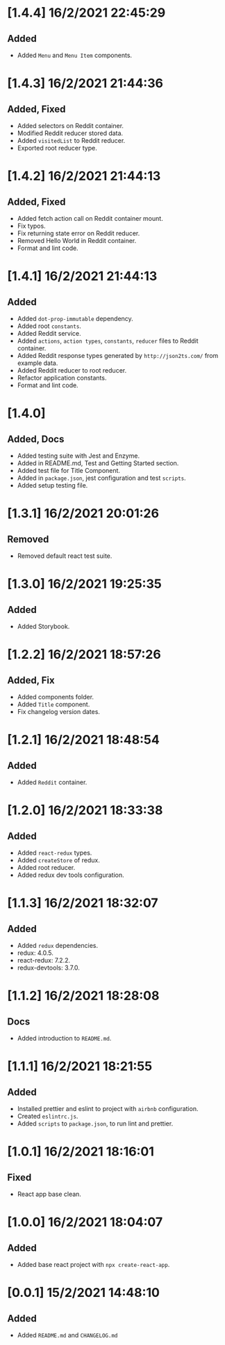 # [1.4.4] 16/2/2021 22:45:29 

## Added

- Added `Menu` and `Menu Item` components.

# [1.4.3] 16/2/2021 21:44:36

## Added, Fixed

- Added selectors on Reddit container.
- Modified Reddit reducer stored data.
- Added `visitedList` to Reddit reducer.
- Exported root reducer type.

# [1.4.2] 16/2/2021 21:44:13 

## Added, Fixed

- Added fetch action call on Reddit container mount.
- Fix typos.
- Fix returning state error on Reddit reducer.
- Removed Hello World in Reddit container.
- Format and lint code.

# [1.4.1] 16/2/2021 21:44:13 

## Added

- Added `dot-prop-immutable` dependency.
- Added root `constants`.
- Added Reddit service. 
- Added `actions`, `action types`, `constants`, `reducer` files to Reddit container.
- Added Reddit response types generated by `http://json2ts.com/` from example data.
- Added Reddit reducer to root reducer.
- Refactor application constants.
- Format and lint code.

# [1.4.0] 

## Added, Docs

- Added testing suite with Jest and Enzyme.
- Added in README.md, Test and Getting Started section.
- Added test file for Title Component.
- Added in `package.json`, jest configuration and test `scripts`.
- Added setup testing file.

# [1.3.1] 16/2/2021 20:01:26 

## Removed

- Removed default react test suite.

# [1.3.0] 16/2/2021 19:25:35 

## Added

- Added Storybook.

# [1.2.2] 16/2/2021 18:57:26 

## Added, Fix

- Added components folder.
- Added `Title` component.
- Fix changelog version dates.

# [1.2.1] 16/2/2021 18:48:54

## Added

- Added `Reddit` container.

# [1.2.0] 16/2/2021 18:33:38

## Added

- Added `react-redux` types.
- Added `createStore` of redux.
- Added root reducer.
- Added redux dev tools configuration.

# [1.1.3] 16/2/2021 18:32:07 

## Added

- Added `redux` dependencies.
 - redux: 4.0.5.
 - react-redux: 7.2.2.
 - redux-devtools: 3.7.0.

# [1.1.2] 16/2/2021 18:28:08 

## Docs

- Added introduction to `README.md`.

# [1.1.1] 16/2/2021 18:21:55 

## Added

- Installed prettier and eslint to project with `airbnb` configuration.
- Created `eslintrc.js`.
- Added `scripts` to `package.json`, to run lint and prettier.

# [1.0.1] 16/2/2021 18:16:01 

## Fixed

- React app base clean. 

# [1.0.0] 16/2/2021 18:04:07

## Added

- Added base react project with `npx create-react-app`.

# [0.0.1] 15/2/2021 14:48:10 

## Added

- Added `README.md` and `CHANGELOG.md`